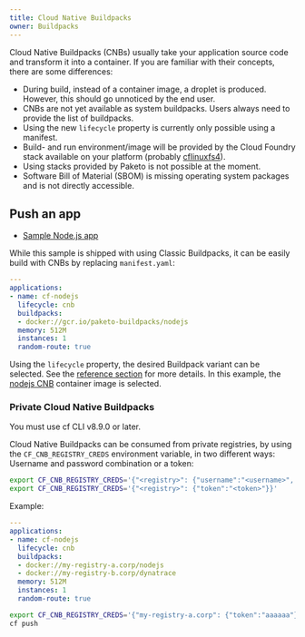 ```yaml
---
title: Cloud Native Buildpacks
owner: Buildpacks
---
```


Cloud Native Buildpacks (CNBs) usually take your application source code and transform it into a container. If you are familiar with their concepts, there are some differences:

- During build, instead of a container image, a droplet is produced. However, this should go unnoticed by the end user.
- CNBs are not yet available as system buildpacks. Users always need to provide the list of buildpacks.
- Using the new `lifecycle` property is currently only possible using a manifest.
- Build- and run environment/image will be provided by the Cloud Foundry stack available on your platform (probably [cflinuxfs4](https://github.com/cloudfoundry/cflinuxfs4)).
- Using stacks provided by Paketo is not possible at the moment.
- Software Bill of Material (SBOM) is missing operating system packages and is not directly accessible.

## <a id='cnb-example'></a> Push an app

- [Sample Node.js app](https://github.com/cloudfoundry-samples/cf-sample-app-nodejs)

While this sample is shipped with using Classic Buildpacks, it can be easily build with CNBs by replacing `manifest.yaml`:

```yaml
---
applications:
- name: cf-nodejs
  lifecycle: cnb
  buildpacks:
  - docker://gcr.io/paketo-buildpacks/nodejs
  memory: 512M
  instances: 1
  random-route: true
```

Using the `lifecycle` property, the desired Buildpack variant can be selected. See the [reference section](../../devguide/deploy-apps/manifest-attributes.html#lifecycle) for more details. In this example, the [nodejs CNB](https://github.com/paketo-buildpacks/nodejs) container image is selected.

### <a id='cnb-example-credentials'></a> Private Cloud Native Buildpacks

<p class="note">
You must use cf CLI v8.9.0 or later.
</p>

Cloud Native Buildpacks can be consumed from private registries, by using the `CF_CNB_REGISTRY_CREDS` environment variable, in two different ways: Username and password combination or a token:

```bash
export CF_CNB_REGISTRY_CREDS='{"<registry>": {"username":"<username>", "password":"<password>"}}'
export CF_CNB_REGISTRY_CREDS='{"<registry>": {"token":"<token>"}}'
```

Example:

```yaml
---
applications:
- name: cf-nodejs
  lifecycle: cnb
  buildpacks:
  - docker://my-registry-a.corp/nodejs
  - docker://my-registry-b.corp/dynatrace
  memory: 512M
  instances: 1
  random-route: true
```

```bash
export CF_CNB_REGISTRY_CREDS='{"my-registry-a.corp": {"token":"aaaaaa"}, "my-registry-b.corp": {"token":"bbbbbb"}}'
cf push
```
